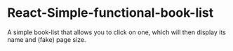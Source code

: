 # React-Simple-functional-book-list
A simple book-list that allows you to click on one, which will then display its name and (fake) page size.
